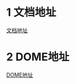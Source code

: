 # 1 文档地址
[文档地址](http://s.ued.daqsoft.com/geekUI/mobile/demo/#/home)
# 2 DOME地址
[DOME地址](http://s.ued.daqsoft.com/geekUI/api/demo/#/home)




